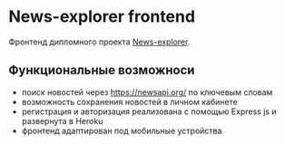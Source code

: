 # News-explorer frontend

Фронтенд дипломного проекта  [News-explorer](https://factorng.github.io/news-explorer-frontend/).

## Функциональные возможноси

- поиск новостей через https://newsapi.org/ по ключевым словам
- возможность сохранения новостей в личном кабинете
- регистрация и авторизация реализована с помощью Express js и развернута в Heroku
- фронтенд адаптирован под мобильные устройства